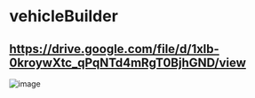 # vehicleBuilder

## https://drive.google.com/file/d/1xlb-0kroywXtc_qPqNTd4mRgT0BjhGND/view

![image](https://github.com/user-attachments/assets/28af12c2-2822-4cee-a7a5-42950be2be2d)
